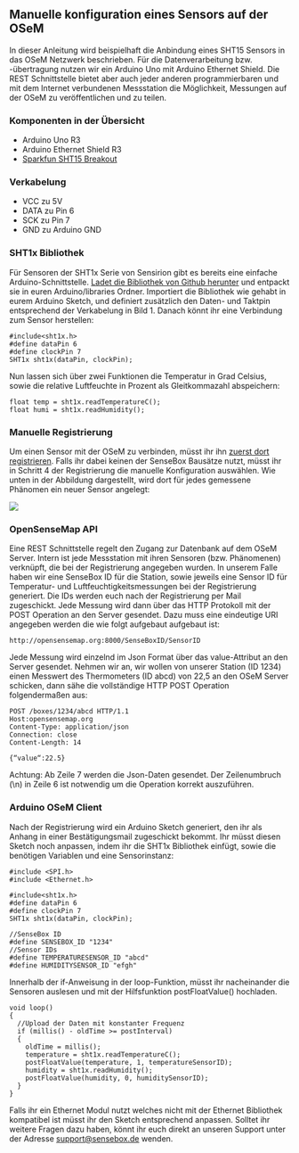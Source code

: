 ## Manuelle konfiguration eines Sensors auf der OSeM

In dieser Anleitung wird beispielhaft die Anbindung eines SHT15 Sensors in das OSeM Netzwerk beschrieben. Für die Datenverarbeitung bzw. -übertragung nutzen wir ein Arduino Uno  mit Arduino Ethernet Shield. Die REST Schnittstelle bietet aber auch jeder anderen programmierbaren und mit dem Internet verbundenen Messstation die Möglichkeit, Messungen auf der OSeM zu veröffentlichen und zu teilen.

### Komponenten in der Übersicht
* Arduino Uno R3
* Arduino Ethernet Shield R3
* [Sparkfun SHT15 Breakout](https://www.sparkfun.com/products/8257)

### Verkabelung
* VCC zu 5V
* DATA zu Pin 6
* SCK zu Pin 7
* GND zu Arduino GND

### SHT1x Bibliothek
Für Sensoren der SHT1x Serie von Sensirion gibt es bereits eine einfache Arduino-Schnittstelle. [Ladet die Bibliothek von Github herunter](https://github.com/practicalarduino/SHT1x) und entpackt sie in euren Arduino/libraries Ordner. Importiert die Bibliothek wie gehabt in eurem Arduino Sketch, und definiert zusätzlich den Daten- und Taktpin entsprechend der Verkabelung in Bild 1. Danach könnt ihr eine Verbindung zum Sensor herstellen:

```arduino
#include<sht1x.h>
#define dataPin 6
#define clockPin 7
SHT1x sht1x(dataPin, clockPin);
```

Nun lassen sich über zwei Funktionen die Temperatur in Grad Celsius, sowie die relative Luftfeuchte in Prozent als Gleitkommazahl abspeichern:

```arduino
float temp = sht1x.readTemperatureC();
float humi = sht1x.readHumidity();
```

### Manuelle Registrierung
Um einen Sensor mit der OSeM zu verbinden, müsst ihr ihn [zuerst dort registrieren](http://opensensemap.org/#/register). Falls ihr dabei keinen der SenseBox Bausätze nutzt, müsst ihr in Schritt 4 der Registrierung die manuelle Konfiguration auswählen. Wie unten in der Abbildung dargestellt, wird dort für jedes gemessene Phänomen ein neuer Sensor angelegt:

![](https://github.com/sensebox/OER/blob/master/OSeM%20Tutorial/images/registration_step4.png)

### OpenSenseMap API
Eine REST Schnittstelle regelt den Zugang zur Datenbank auf dem OSeM Server. Intern ist jede Messstation mit ihren Sensoren (bzw. Phänomenen) verknüpft, die bei der Registrierung angegeben wurden. In unserem Falle haben wir eine SenseBox ID für die Station, sowie jeweils eine Sensor ID für Temperatur- und Luftfeuchtigkeitsmessungen bei der Registrierung generiert. Die IDs werden euch nach der Registrierung per Mail zugeschickt. Jede Messung wird dann über das HTTP Protokoll mit der POST Operation an den Server gesendet. Dazu muss eine eindeutige URI angegeben werden die wie folgt aufgebaut aufgebaut ist:

```
http://opensensemap.org:8000/SenseBoxID/SensorID
```

Jede Messung wird einzelnd im Json Format über das value-Attribut an den Server gesendet. Nehmen wir an, wir wollen von unserer Station (ID 1234) einen Messwert des Thermometers (ID abcd) von 22,5 an den OSeM Server schicken, dann sähe die vollständige HTTP POST Operation folgendermaßen aus:

```
POST /boxes/1234/abcd HTTP/1.1
Host:opensensemap.org
Content-Type: application/json 
Connection: close 
Content-Length: 14

{“value“:22.5}
```
Achtung: Ab Zeile 7 werden die Json-Daten gesendet. Der Zeilenumbruch (\n) in Zeile 6 ist notwendig um die Operation korrekt auszuführen. 

### Arduino OSeM Client
Nach der Registrierung wird ein Arduino Sketch generiert, den ihr als Anhang in einer Bestätigungsmail zugeschickt bekommt. Ihr müsst diesen Sketch noch anpassen, indem ihr die SHT1x Bibliothek einfügt, sowie die benötigen Variablen und eine Sensorinstanz:

```arduino
#include <SPI.h>
#include <Ethernet.h>

#include<sht1x.h>
#define dataPin 6
#define clockPin 7
SHT1x sht1x(dataPin, clockPin);
 
//SenseBox ID
#define SENSEBOX_ID "1234"
//Sensor IDs
#define TEMPERATURESENSOR_ID "abcd"
#define HUMIDITYSENSOR_ID "efgh"
```

Innerhalb der if-Anweisung in der loop-Funktion, müsst ihr nacheinander die Sensoren auslesen und mit der Hilfsfunktion postFloatValue() hochladen. 

```arduino
void loop()
{
  //Upload der Daten mit konstanter Frequenz
  if (millis() - oldTime >= postInterval)
  {
    oldTime = millis();
    temperature = sht1x.readTemperatureC();
    postFloatValue(temperature, 1, temperatureSensorID);
    humidity = sht1x.readHumidity();
    postFloatValue(humidity, 0, humiditySensorID);
  }
}
```
Falls ihr ein Ethernet Modul nutzt welches nicht mit der Ethernet Bibliothek kompatibel ist müsst ihr den Sketch entsprechend anpassen. Solltet ihr weitere Fragen dazu haben, könnt ihr euch direkt an unseren Support unter der Adresse support@sensebox.de wenden.

